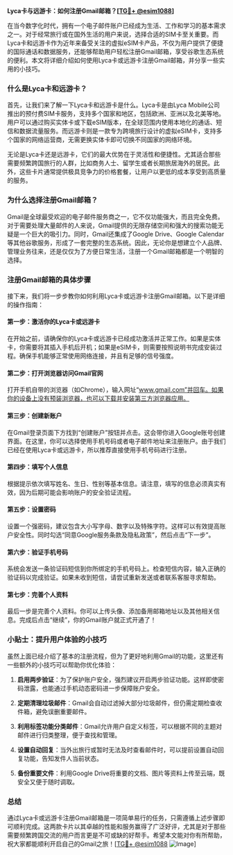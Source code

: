 **Lyca卡与远游卡：如何注册Gmail邮箱？[[TG💪+ @esim1088](https://t.me/s/esim1088)]**

在当今数字化时代，拥有一个电子邮件账户已经成为生活、工作和学习的基本需求之一。对于经常旅行或在国外生活的用户来说，选择合适的SIM卡至关重要。而Lyca卡和远游卡作为近年来备受关注的虚拟eSIM卡产品，不仅为用户提供了便捷的国际通话和数据服务，还能够帮助用户轻松注册Gmail邮箱，享受谷歌生态系统的便利。本文将详细介绍如何使用Lyca卡或远游卡注册Gmail邮箱，并分享一些实用的小技巧。

### 什么是Lyca卡和远游卡？

首先，让我们来了解一下Lyca卡和远游卡是什么。Lyca卡是由Lyca Mobile公司推出的预付费SIM卡服务，支持多个国家和地区，包括欧洲、亚洲以及北美等地。用户可以通过购买实体卡或下载eSIM版本，在全球范围内使用本地化的通话、短信和数据流量服务。而远游卡则是一款专为跨境旅行设计的虚拟eSIM卡，支持多个国家的网络运营商，无需更换实体卡即可切换不同国家的网络环境。

无论是Lyca卡还是远游卡，它们的最大优势在于灵活性和便捷性。尤其适合那些需要频繁跨国旅行的人群，比如商务人士、留学生或者长期旅居海外的居民。此外，这些卡片通常提供极具竞争力的价格套餐，让用户以更低的成本享受到高质量的服务。

### 为什么选择注册Gmail邮箱？

Gmail是全球最受欢迎的电子邮件服务商之一，它不仅功能强大，而且完全免费。对于需要处理大量邮件的人来说，Gmail提供的无限存储空间和强大的搜索功能无疑是一个巨大的吸引力。同时，Gmail还集成了Google Drive、Google Calendar等其他谷歌服务，形成了一套完整的生态系统。因此，无论你是想建立个人品牌、管理业务往来，还是仅仅为了方便日常生活，注册一个Gmail邮箱都是一个明智的选择。

### 注册Gmail邮箱的具体步骤

接下来，我们将一步步教你如何利用Lyca卡或远游卡注册Gmail邮箱。以下是详细的操作指南：

#### 第一步：激活你的Lyca卡或远游卡
在开始之前，请确保你的Lyca卡或远游卡已经成功激活并正常工作。如果是实体卡，你需要将其插入手机后开机；如果是eSIM卡，则需要按照说明书完成安装过程。确保手机能够正常使用网络连接，并且有足够的信号强度。

#### 第二步：打开浏览器访问Gmail官网
打开手机自带的浏览器（如Chrome），输入网址“www.gmail.com”并回车。如果你的设备上没有预装浏览器，也可以下载并安装第三方浏览器应用。

#### 第三步：创建新账户
在Gmail登录页面下方找到“创建账户”按钮并点击。这会带你进入Google账号创建界面。在这里，你可以选择使用手机号码或者电子邮件地址来注册账户。由于我们已经在使用Lyca卡或远游卡，所以推荐直接使用手机号码进行注册。

#### 第四步：填写个人信息
根据提示依次填写姓名、生日、性别等基本信息。请注意，填写的信息必须真实有效，因为后期可能会影响账户的安全验证流程。

#### 第五步：设置密码
设置一个强密码，建议包含大小写字母、数字以及特殊字符。这样可以有效提高账户安全性。同时勾选“同意Google服务条款及隐私政策”，然后点击“下一步”。

#### 第六步：验证手机号码
系统会发送一条验证码短信到你所绑定的手机号码上。检查短信内容，输入正确的验证码以完成验证。如果未收到短信，请尝试重新发送或者联系客服寻求帮助。

#### 第七步：完善个人资料
最后一步是完善个人资料。你可以上传头像、添加备用邮箱地址以及其他相关信息。完成后点击“继续”，你的Gmail账户就正式开通了！

### 小贴士：提升用户体验的小技巧

虽然上面已经介绍了基本的注册流程，但为了更好地利用Gmail的功能，这里还有一些额外的小技巧可以帮助你优化体验：

1. **启用两步验证**：为了保护账户安全，强烈建议开启两步验证功能。这样即使密码泄露，也能通过手机动态密码进一步保障账户安全。
   
2. **定期清理垃圾邮件**：Gmail会自动过滤掉大部分垃圾邮件，但仍需定期检查收件箱，避免误删重要邮件。

3. **利用标签功能分类邮件**：Gmail允许用户自定义标签，可以根据不同的主题对邮件进行归类整理，便于查找和管理。

4. **设置自动回复**：当外出旅行或暂时无法及时查看邮件时，可以提前设置自动回复功能，告知发件人当前状态。

5. **备份重要文件**：利用Google Drive将重要的文档、图片等资料上传至云端，既安全又便于随时调取。

### 总结

通过Lyca卡或远游卡注册Gmail邮箱是一项简单易行的任务，只需遵循上述步骤即可顺利完成。这两款卡片以其卓越的性能和服务赢得了广泛好评，尤其是对于那些需要频繁跨国交流的用户而言更是不可或缺的好帮手。希望本文能对你有所帮助，祝大家都能顺利开启自己的Gmail之旅！[[TG💪+ @esim1088](https://t.me/s/esim1088) ![Image](https://i.postimg.cc/4NQfJmqS/Snipaste-2025-05-13-00-14-12.png)]